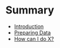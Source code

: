 # Summary

* [Introduction](README.md)
* [Preparing Data](first-question.md)
* [How can I do X?](second-question.md)

